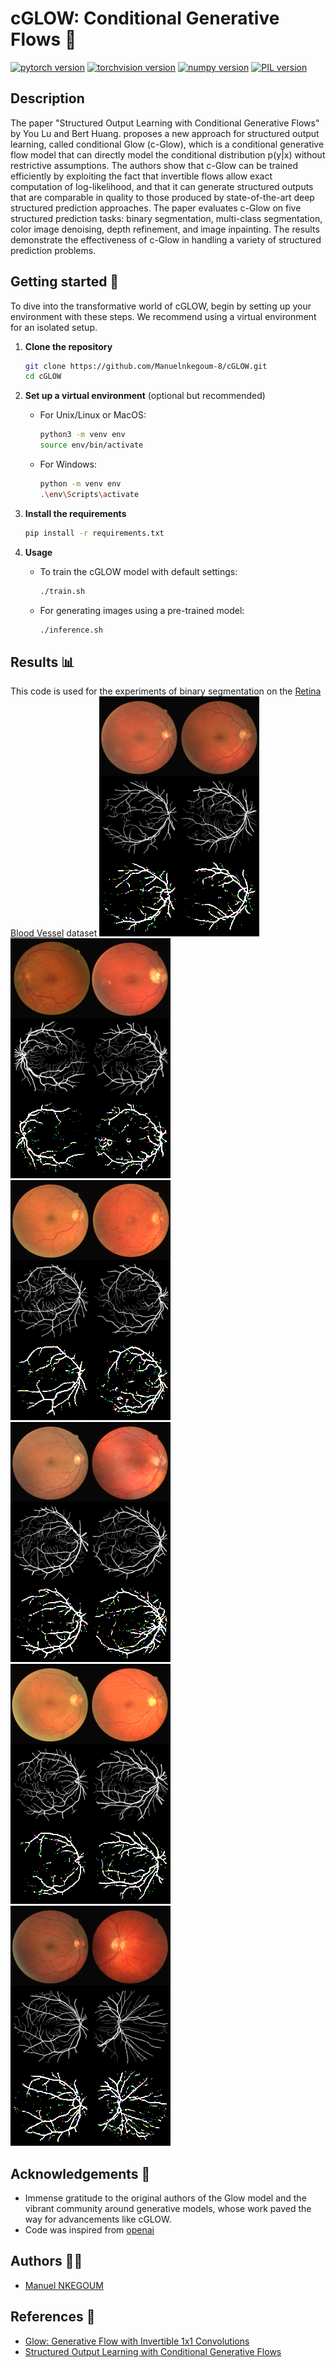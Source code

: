 # cGLOW: Conditional Generative Flows 🌈
[![pytorch version](https://img.shields.io/badge/pytorch-2.1.2-yellow.svg)](https://pypi.org/project/torch/2.1.2-/)
[![torchvision version](https://img.shields.io/badge/torchvision-0.16.2-yellow.svg)](https://pypi.org/project/torchvision/0.16.2-/)
[![numpy version](https://img.shields.io/badge/numpy-1.26.4-blue.svg)](https://pypi.org/project/numpy/1.26.4/)
[![PIL version](https://img.shields.io/badge/PIL-10.2.0-green.svg)](https://pypi.org/project/Pillow/10.2.0/)


## Description

The paper "Structured Output Learning with Conditional Generative Flows" by You Lu and Bert Huang. proposes a new approach for structured output learning, called conditional Glow (c-Glow), which is a conditional generative flow model that can directly model the conditional distribution p(y|x) without restrictive assumptions. The authors show that c-Glow can be trained efficiently by exploiting the fact that invertible flows allow exact computation of log-likelihood, and that it can generate structured outputs that are comparable in quality to those produced by state-of-the-art deep structured prediction approaches. The paper evaluates c-Glow on five structured prediction tasks: binary segmentation, multi-class segmentation, color image denoising, depth refinement, and image inpainting. The results demonstrate the effectiveness of c-Glow in handling a variety of structured prediction problems.


## Getting started 🚀

To dive into the transformative world of cGLOW, begin by setting up your environment with these steps. We recommend using a virtual environment for an isolated setup.

1. **Clone the repository**

    ```bash
    git clone https://github.com/Manuelnkegoum-8/cGLOW.git
    cd cGLOW
    ```

2. **Set up a virtual environment** (optional but recommended)

    - For Unix/Linux or MacOS:
        ```bash
        python3 -m venv env
        source env/bin/activate
        ```
    - For Windows:
        ```bash
        python -m venv env
        .\env\Scripts\activate
        ```
3. **Install the requirements**

    ```bash
    pip install -r requirements.txt
    ```

4. **Usage**
    - To train the cGLOW model with default settings:

        ```bash
        ./train.sh
        ```
    - For generating images using a pre-trained model:
        ```bash
        ./inference.sh
        ```

## Results 📊

This code is used for the experiments of binary segmentation on the [Retina Blood Vessel](https://www.kaggle.com/datasets/abdallahwagih/retina-blood-vessel) dataset
![Generated Image](./results/trues-0.png)![Generated Image](./results/trues-1.png)![Generated Image](./results/trues-2.png)
![Generated Image](./results/trues-3.png)![Generated Image](./results/trues-4.png)![Generated Image](./results/trues-5.png)


## Acknowledgements 🙏 

- Immense gratitude to the original authors of the Glow model and the vibrant community around generative models, whose work paved the way for advancements like cGLOW.
- Code was inspired from [openai](https://github.com/openai/glow) 

## Authors 🧑‍💻
- [Manuel NKEGOUM](https://github.com/Manuelnkegoum-8)

## References 📄 
- [Glow: Generative Flow with Invertible 1x1 Convolutions](https://arxiv.org/abs/1807.03039)
- [Structured Output Learning with Conditional Generative Flows](https://arxiv.org/abs/1905.13288)